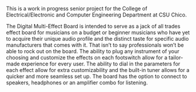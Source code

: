 This is a work in progress senior project for the College of Electrical/Electronic and Computer Engineering Department at CSU Chico.

The Digital Multi-Effect Board is intended to serve as a jack of all trades effect board for musicians on a budget or beginner musicians who have yet to acquire their unique audio profile and the distinct taste for specific audio manufacturers that comes with it. That isn’t to say professionals won’t be able to rock out on the board. The ability to plug any instrument of your choosing and customize the effects on each footswitch allow for a tailor-made experience for every user. The ability to dial in the parameters for each effect allow for extra customizability and the built-in tuner allows for a quicker and more seamless set up. The board has the option to connect to speakers, headphones or an amplifier combo for listening. 
